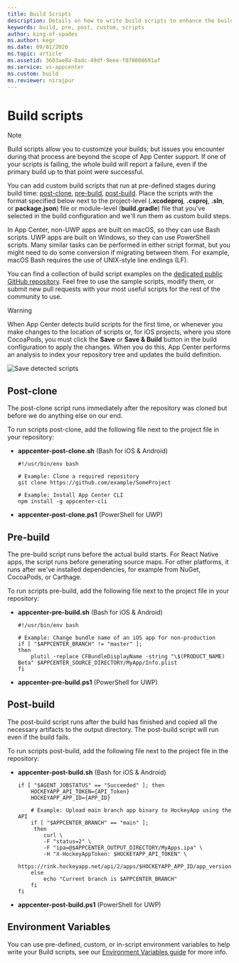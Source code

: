 ```yaml
---
title: Build Scripts
description: Details on how to write build scripts to enhance the build process
keywords: build, pre, post, custom, scripts
author: king-of-spades
ms.author: kegr
ms.date: 09/01/2020
ms.topic: article
ms.assetid: 3603ae8a-8adc-49df-9eee-f078008691af
ms.service: vs-appcenter
ms.custom: build
ms.reviewer: nirajpur
---
```


# Build scripts
> [!NOTE]
> Build scripts allow you to customize your builds; but issues you encounter during that process are beyond the scope of App Center support. If one of your scripts is failing, the whole build will report a failure, even if the primary build up to that point were successful.

You can add custom build scripts that run at pre-defined stages during build time: [post-clone](~/build/custom/scripts/index.md#post-clone), [pre-build](~/build/custom/scripts/index.md#pre-build), [post-build](~/build/custom/scripts/index.md#post-build). Place the scripts with the format specified below next to the project-level (**.xcodeproj**, **.csproj**, **.sln**, or **package.json**) file or module-level (**build.gradle**) file that you've selected in the build configuration and we'll run them as custom build steps. 

In App Center, non-UWP apps are built on macOS, so they can use Bash scripts. UWP apps are built on Windows, so they can use PowerShell scripts. Many similar tasks can be performed in either script format, but you might need to do some conversion if migrating between them. For example, macOS Bash requires the use of UNIX-style line endings (LF).

You can find a collection of build script examples on the [dedicated public GitHub repository](https://github.com/Microsoft/appcenter/tree/master/sample-build-scripts). Feel free to use the sample scripts, modify them, or submit new pull requests with your most useful scripts for the rest of the community to use.

> [!WARNING]
> When App Center detects build scripts for the first time, or whenever you make changes to the location of scripts or, for iOS projects, where you store CocoaPods, you must click the **Save** or **Save & Build** button in the build configuration to apply the changes. When you do this, App Center performs an analysis to index your repository tree and updates the build definition.

![Save detected scripts](~/build/custom/scripts/images/build-scripts-detected.png "Build configuration shows detected build scripts")

## Post-clone
The post-clone script runs immediately after the repository was cloned but before we do anything else on our end.

To run scripts post-clone, add the following file next to the project file in your repository:

- **appcenter-post-clone.sh** (Bash for iOS & Android)

    ```shell
    #!/usr/bin/env bash

    # Example: Clone a required repository
    git clone https://github.com/example/SomeProject

    # Example: Install App Center CLI
    npm install -g appcenter-cli
    ```

- **appcenter-post-clone.ps1** (PowerShell for UWP)

## Pre-build
The pre-build script runs before the actual build starts. For React Native apps, the script runs before generating source maps. For other platforms, it runs after we've installed dependencies, for example from NuGet, CocoaPods, or Carthage.

To run scripts pre-build, add the following file next to the project file in your repository:

- **appcenter-pre-build.sh** (Bash for iOS & Android)

    ```shell
    #!/usr/bin/env bash

    # Example: Change bundle name of an iOS app for non-production
    if [ "$APPCENTER_BRANCH" != "master" ];
    then
        plutil -replace CFBundleDisplayName -string "\$(PRODUCT_NAME) Beta" $APPCENTER_SOURCE_DIRECTORY/MyApp/Info.plist
    fi
    ```

- **appcenter-pre-build.ps1** (PowerShell for UWP)

## Post-build
The post-build script runs after the build has finished and copied all the necessary artifacts to the output directory. The post-build script will run even if the build fails.

To run scripts post-build, add the following file next to the project file in the repository:

- **appcenter-post-build.sh** (Bash for iOS & Android)

    ```shell
    if [ "$AGENT_JOBSTATUS" == "Succeeded" ]; then
        HOCKEYAPP_API_TOKEN={API_Token}
        HOCKEYAPP_APP_ID={APP_ID}

        # Example: Upload main branch app binary to HockeyApp using the API
        if [ "$APPCENTER_BRANCH" == "main" ];
         then
            curl \
            -F "status=2" \
            -F "ipa=@$APPCENTER_OUTPUT_DIRECTORY/MyApps.ipa" \
            -H "X-HockeyAppToken: $HOCKEYAPP_API_TOKEN" \
            https://rink.hockeyapp.net/api/2/apps/$HOCKEYAPP_APP_ID/app_versions/upload
        else
            echo "Current branch is $APPCENTER_BRANCH"
        fi
    fi
    ```

- **appcenter-post-build.ps1** (PowerShell for UWP)

## Environment Variables
You can use pre-defined, custom, or in-script environment variables to help write your Build scripts, see our [Environment Variables guide](~/build/custom/variables/index.md) for more info. 
